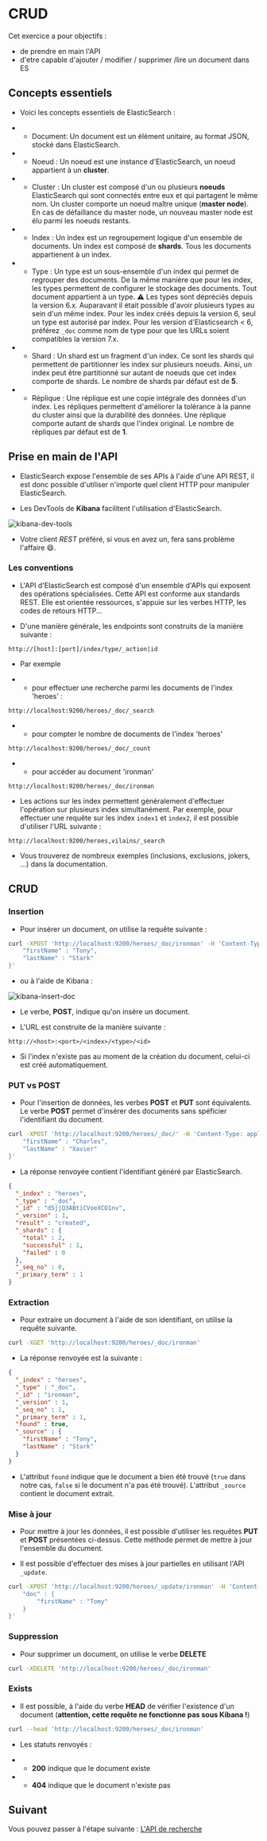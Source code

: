 # CRUD

Cet exercice a pour objectifs :
* de prendre en main l'API
* d'etre capable d'ajouter / modifier / supprimer /lire un document dans ES

## Concepts essentiels

* Voici les concepts essentiels de ElasticSearch :

* * Document: Un document est un élément unitaire, au format JSON, stocké dans ElasticSearch.
* * Noeud : Un noeud est une instance d'ElasticSearch, un noeud appartient à un **cluster**.
* * Cluster : Un cluster est composé d'un ou plusieurs **noeuds** ElasticSearch qui sont connectés entre eux et qui partagent le même nom. Un cluster comporte un noeud maître unique (**master node**). En cas de défaillance du master node, un nouveau master node est élu parmi les noeuds restants.
* * Index : Un index est un regroupement logique d'un ensemble de documents. Un index est composé de **shards**. Tous les documents appartienent à un index.
* * Type : Un type est un sous-ensemble d'un index qui permet de regrouper des documents. De la même manière que pour les index, les types permettent de configurer le stockage des documents. Tout document appartient à un type.
:warning: Les types sont dépréciés depuis la version 6.x. Auparavant il était possible d'avoir plusieurs types au sein d'un même index. Pour les index créés depuis la version 6, seul un type est autorisé par index. Pour les version d'Elasticsearch < 6, préférez `_doc` comme nom de type pour que les URLs soient compatibles la version 7.x.
* * Shard : Un shard est un fragment d'un index. Ce sont les shards qui permettent de partitionner les index sur plusieurs noeuds. Ainsi, un index peut être partitionné sur autant de noeuds que cet index comporte de shards. Le nombre de shards par défaut est de **5**.
* * Réplique : Une réplique est une copie intégrale des données d'un index. Les répliques permettent d'améliorer la tolérance à la panne du cluster ainsi que la durabilité des données. Une réplique comporte autant de shards que l'index original. Le nombre de répliques par défaut est de **1**.

## Prise en main de l'API

* ElasticSearch expose l'ensemble de ses APIs à l'aide d'une API REST, il est donc possible d'utiliser n'importe quel client HTTP pour manipuler ElasticSearch.

* Les DevTools de **Kibana** facilitent l'utilisation d'ElasticSearch.

![kibana-dev-tools](https://raw.githubusercontent.com/nosql-bootcamp/elasticsearch-101/master/instructions/kibana-dev-tools.png)

* Votre client *REST* préféré, si vous en avez un, fera sans problème l'affaire :smile:.

### Les conventions

* L'API d'ElasticSearch est composé d'un ensemble d'APIs qui exposent des opérations spécialisées. Cette API est conforme aux standards REST. Elle est orientée ressources, s'appuie sur les verbes HTTP, les codes de retours HTTP...

* D'une manière générale, les endpoints sont construits de la manière suivante :

```
http://[host]:[port]/index/type/_action|id
```

* Par exemple

* * pour effectuer une recherche parmi les documents de l'index 'heroes' :
```
http://localhost:9200/heroes/_doc/_search
```
* * pour compter le nombre de documents de l'index 'heroes'
```
http://localhost:9200/heroes/_doc/_count
```
* * pour accéder au document 'ironman'
```
http://localhost:9200/heroes/_doc/ironman
```

* Les actions sur les index permettent généralement d'effectuer l'opération sur plusieurs index simultanément. Par exemple, pour effectuer une requête sur les index `index1` et `index2`, il est possible d'utiliser l'URL suivante :

```
http://localhost:9200/heroes,vilains/_search
```

* Vous trouverez de nombreux exemples (inclusions, exclusions, jokers, ...) dans la documentation.

## CRUD

### Insertion

* Pour insérer un document, on utilise la requête suivante :

```bash
curl -XPOST 'http://localhost:9200/heroes/_doc/ironman' -H 'Content-Type: application/json' -d '{
	"firstName" : "Tony",
	"lastName" : "Stark"
}'
```

* ou à l'aide de Kibana :

![kibana-insert-doc](https://raw.githubusercontent.com/nosql-bootcamp/elasticsearch-101/master/instructions/kibana-insert-doc.png)

* Le verbe, **POST**, indique qu'on insère un document.

* L'URL est construite de la manière suivante :

```
http://<host>:<port>/<index>/<type>/<id>
```

* Si l'index n'existe pas au moment de la création du document, celui-ci est créé automatiquement.

### PUT vs POST

* Pour l'insertion de données, les verbes **POST** et **PUT** sont équivalents. Le verbe **POST** permet d'insérer des documents sans spéficier l'identifiant du document.

```bash
curl -XPOST 'http://localhost:9200/heroes/_doc/' -H 'Content-Type: application/json' -d '{
	"firstName" : "Charles",
	"lastName" : "Xavier"
}'
```

* La réponse renvoyée contient l'identifiant généré par ElasticSearch.

```json
{
  "_index" : "heroes",
  "_type" : "_doc",
  "_id" : "d5jjQ3ABtiCVoeXCO1nv",
  "_version" : 1,
  "result" : "created",
  "_shards" : {
    "total" : 2,
    "successful" : 1,
    "failed" : 0
  },
  "_seq_no" : 0,
  "_primary_term" : 1
}
```

### Extraction

* Pour extraire un document à l'aide de son identifiant, on utilise la requête suivante.

```bash
curl -XGET 'http://localhost:9200/heroes/_doc/ironman'
```

* La réponse renvoyée est la suivante :

```json
{
  "_index" : "heroes",
  "_type" : "_doc",
  "_id" : "ironman",
  "_version" : 1,
  "_seq_no" : 1,
  "_primary_term" : 1,
  "found" : true,
  "_source" : {
    "firstName" : "Tony",
    "lastName" : "Stark"
  }
}
```

* L'attribut `found` indique que le document a bien été trouvé (`true` dans notre cas, `false` si le document n'a pas été trouvé). L'attribut `_source` contient le document extrait.

### Mise à jour

* Pour mettre à jour les données, il est possible d'utiliser les requêtes **PUT** et **POST** présentées ci-dessus. Cette méthode permet de mettre à jour l'ensemble du document.

* Il est possible d'effectuer des mises à jour partielles en utilisant l'API `_update`.

```bash
curl -XPOST 'http://localhost:9200/heroes/_update/ironman' -H 'Content-Type: application/json' -d '{
	"doc" : {
		"firstName" : "Tomy"
	}
}'
```

### Suppression

* Pour supprimer un document, on utilise le verbe **DELETE**

```bash
curl -XDELETE 'http://localhost:9200/heroes/_doc/ironman'
```

### Exists

* Il est possible, à l'aide du verbe **HEAD** de vérifier l'existence d'un document (**attention, cette requête ne fonctionne pas sous Kibana !**)

```bash
curl --head 'http://localhost:9200/heroes/_doc/ironman'
```

* Les statuts renvoyés :

* * **200** indique que le document existe
* * **404** indique que le document n'existe pas

## Suivant

Vous pouvez passer à l'étape suivante : [L'API de recherche](./exercice-3-search.md)
